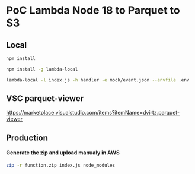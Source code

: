 # PoC Lambda Node 18 to Parquet to S3

## Local

```bash
npm install

npm install -g lambda-local
```

```bash
lambda-local -l index.js -h handler -e mock/event.json --envfile .env 
```

## VSC parquet-viewer
<https://marketplace.visualstudio.com/items?itemName=dvirtz.parquet-viewer>

## Production

#### Generate the zip and upload manualy in AWS

```bash
zip -r function.zip index.js node_modules         
```
